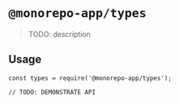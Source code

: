 # `@monorepo-app/types`

> TODO: description

## Usage

```
const types = require('@monorepo-app/types');

// TODO: DEMONSTRATE API
```
